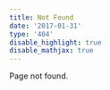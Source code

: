 ```yaml
---
title: Not Found
date: '2017-01-31'
type: '404'
disable_highlight: true
disable_mathjax: true
---
```


Page not found.
